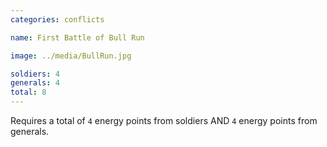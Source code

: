 ```yaml
---
categories: conflicts

name: First Battle of Bull Run

image: ../media/BullRun.jpg

soldiers: 4
generals: 4
total: 8
---
```


Requires a total of ```4``` energy points from soldiers AND ```4``` energy points from generals.
